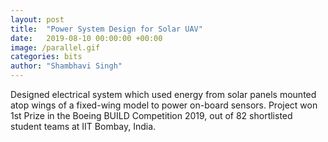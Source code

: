 ```yaml
---
layout: post
title:  "Power System Design for Solar UAV"
date:   2019-08-10 00:00:00 +00:00
image: /parallel.gif
categories: bits
author: "Shambhavi Singh"
---
```

Designed electrical system which used energy from solar panels mounted atop wings of a fixed-wing model to power on-board sensors. Project won 1st Prize in the Boeing BUILD Competition 2019, out of 82 shortlisted student teams at IIT Bombay, India.